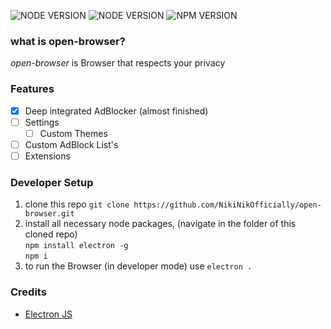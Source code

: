 ![NODE VERSION](https://img.shields.io/badge/Electron-v11.1.1-blue?style=flat) ![NODE VERSION](https://img.shields.io/badge/NodeJS-v14.15.3-green?style=flat) ![NPM VERSION](https://img.shields.io/badge/npm-v6.14.11-orange?style=flat)
### what is open-browser?
*open-browser* is Browser that respects your privacy

### Features
- [x] Deep integrated AdBlocker (almost finished)
- [ ] Settings
     - [ ] Custom Themes
- [ ] Custom AdBlock List's
- [ ] Extensions

### Developer Setup
1. clone this repo `git clone https://github.com/NikiNikOfficially/open-browser.git`
2. install all necessary node packages, (navigate in the folder of this cloned repo)\
     `npm install electron -g`\
     `npm i`
3. to run the Browser (in developer mode) use `electron .`

### Credits
- [Electron JS](https://www.electronjs.org/)

